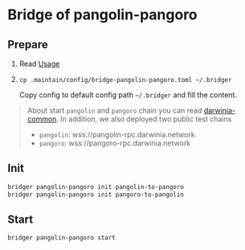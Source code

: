 Bridge of pangolin-pangoro
===

## Prepare

1. Read [Usage](../../../docs/Useage.md)
2. `cp .maintain/config/bridge-pangolin-pangoro.toml ~/.bridger`

   Copy config to default config path `~/.bridger` and fill the content.

> About start `pangolin` and `pangoro` chain you can read [darwinia-common](https://github.com/darwinia-network/darwinia-common/#development).
> In addition, we also deployed two public test chains
> - `pangolin`: wss://pangolin-rpc.darwinia.network
> - `pangoro`: wss://pangoro-rpc.darwinia.network

## Init

```bash
bridger pangolin-pangoro init pangolin-to-pangoro
bridger pangolin-pangoro init pangoro-to-pangolin
```

## Start


```bash
bridger pangolin-pangoro start
```
